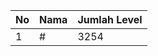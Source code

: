 | No | Nama            | Jumlah Level |
|----|-----------------|--------------|
| 1  | #    |    3254        |
